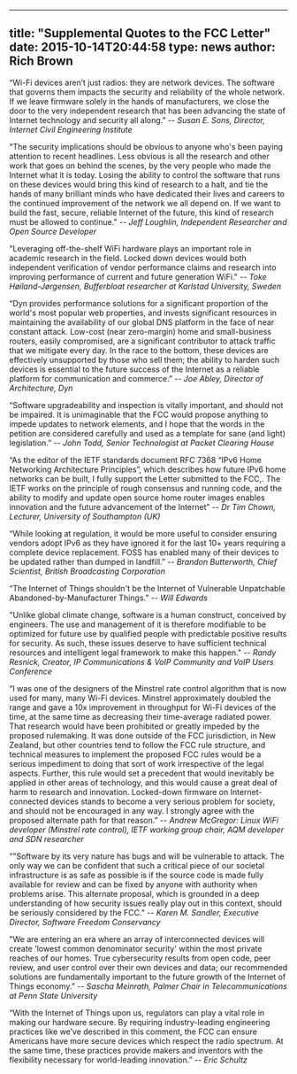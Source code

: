 
---
title: "Supplemental Quotes to the FCC Letter"
date: 2015-10-14T20:44:58
type: news
author: Rich Brown
---
“Wi-Fi devices aren’t just radios: they are network devices. The
software that governs them impacts the security and reliability of the
whole network. If we leave firmware solely in the hands of
manufacturers, we close the door to the very independent research that
has been advancing the state of Internet technology and security all
along.” -- *Susan E. Sons, Director, Internet Civil Engineering
Institute*

"The security implications should be obvious to anyone who's been paying
attention to recent headlines. Less obvious is all the research and
other work that goes on behind the scenes, by the very people who made
the Internet what it is today. Losing the ability to control the
software that runs on these devices would bring this kind of research to
a halt, and tie the hands of many brilliant minds who have dedicated
their lives and careers to the continued improvement of the network we
all depend on. If we want to build the fast, secure, reliable Internet
of the future, this kind of research must be allowed to continue." --
*Jeff Loughlin, Independent Researcher and Open Source Developer*

"Leveraging off-the-shelf WiFi hardware plays an important role in
academic research in the field. Locked down devices would both
independent verification of vendor performance claims and research into
improving performance of current and future generation WiFi." -- *Toke
Høiland-Jørgensen, Bufferbloat researcher at Karlstad University,
Sweden*

“Dyn provides performance solutions for a significant proportion of the
world's most popular web properties, and invests significant resources
in maintaining the availability of our global DNS platform in the face
of near constant attack. Low-cost (near zero-margin) home and
small-business routers, easily compromised, are a significant
contributor to attack traffic that we mitigate every day. In the race to
the bottom, these devices are effectively unsupported by those who sell
them; the ability to harden such devices is essential to the future
success of the Internet as a reliable platform for communication and
commerce.” -- *Joe Abley, Director of Architecture, Dyn*

“Software upgradeability and inspection is vitally important, and should
not be impaired. It is unimaginable that the FCC would propose anything
to impede updates to network elements, and I hope that the words in the
petition are considered carefully and used as a template for sane (and
light) legislation.” -- *John Todd, Senior Technologist at Packet
Clearing House*

“As the editor of the IETF standards document RFC 7368 “IPv6 Home
Networking Architecture Principles”, which describes how future IPv6
home networks can be built, I fully support the Letter submitted to the
FCC,. The IETF works on the principle of rough consensus and running
code, and the ability to modify and update open source home router
images enables innovation and the future advancement of the Internet” --
*Dr Tim Chown, Lecturer, University of Southampton (UK)*

“While looking at regulation, it would be more useful to consider
ensuring vendors adopt IPv6 as they have ignored it for the last 10+
years requiring a complete device replacement. FOSS has enabled many of
their devices to be updated rather than dumped in landfill.” -- *Brandon
Butterworth, Chief Scientist, British Broadcasting Corporation*

“The Internet of Things shouldn't be the Internet of Vulnerable
Unpatchable Abandoned-by-Manufacturer Things.” -- *Will Edwards*

"Unlike global climate change, software is a human construct, conceived
by engineers. The use and management of it is therefore modifiable to be
optimized for future use by qualified people with predictable positive
results for security. As such, these issues deserve to have sufficient
technical resources and intelligent legal framework to make this
happen." -- *Randy Resnick, Creator, IP Communications & VoIP Community
and VoIP Users Conference*

“I was one of the designers of the Minstrel rate control algorithm that
is now used for many, many Wi-Fi devices. Minstrel approximately doubled
the range and gave a 10x improvement in throughput for Wi-Fi devices of
the time, at the same time as decreasing their time-average radiated
power. That research would have been prohibited or greatly impeded by
the proposed rulemaking. It was done outside of the FCC jurisdiction, in
New Zealand, but other countries tend to follow the FCC rule structure,
and technical measures to implement the proposed FCC rules would be a
serious impediment to doing that sort of work irrespective of the legal
aspects. Further, this rule would set a precedent that would inevitably
be applied in other areas of technology, and this would cause a great
deal of harm to research and innovation. Locked-down firmware on
Internet-connected devices stands to become a very serious problem for
society, and should not be encouraged in any way. I strongly agree with
the proposed alternate path for that reason.” -- *Andrew McGregor: Linux
WiFi developer (Minstrel rate control), IETF working group chair, AQM
developer and SDN researcher*

“"Software by its very nature has bugs and will be vulnerable to attack.
The only way we can be confident that such a critical piece of our
societal infrastructure is as safe as possible is if the source code is
made fully available for review and can be fixed by anyone with
authority when problems arise. This alternate proposal, which is
grounded in a deep understanding of how security issues really play out
in this context, should be seriously considered by the FCC." -- *Karen
M. Sandler, Executive Director, Software Freedom Conservancy*

"We are entering an era where an array of interconnected devices will
create 'lowest common denominator security' within the most private
reaches of our homes. True cybersecurity results from open code, peer
review, and user control over their own devices and data; our
recommended solutions are fundamentally important to the future growth
of the Internet of Things economy.” -- *Sascha Meinrath, Palmer Chair in
Telecommunications at Penn State University*

“With the Internet of Things upon us, regulators can play a vital role
in making our hardware secure. By requiring industry-leading engineering
practices like we’ve described in this comment, the FCC can ensure
Americans have more secure devices which respect the radio spectrum. At
the same time, these practices provide makers and inventors with the
flexibility necessary for world-leading innovation.” -- *Eric Schultz*
